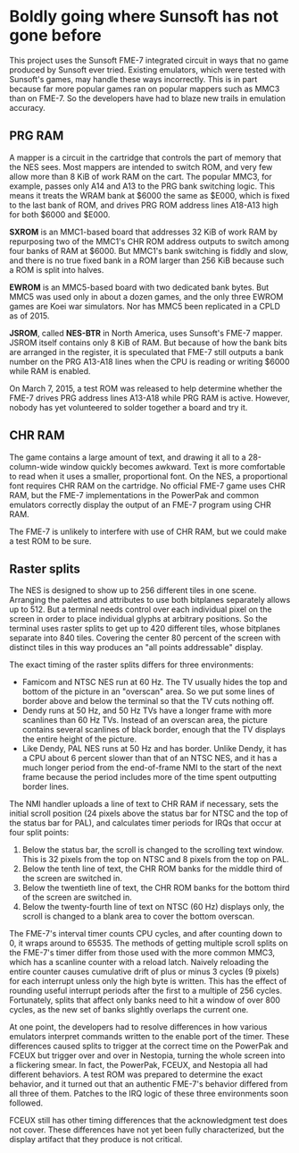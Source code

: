 Boldly going where Sunsoft has not gone before
==============================================

This project uses the Sunsoft FME-7 integrated circuit in ways that
no game produced by Sunsoft ever tried.  Existing emulators, which
were tested with Sunsoft's games, may handle these ways incorrectly.
This is in part because far more popular games ran on popular mappers
such as MMC3 than on FME-7.  So the developers have had to blaze new
trails in emulation accuracy.

PRG RAM
-------
A mapper is a circuit in the cartridge that controls the part of
memory that the NES sees.  Most mappers are intended to switch
ROM, and very few allow more than 8 KiB of work RAM on the cart.
The popular MMC3, for example, passes only A14 and A13 to the PRG
bank switching logic.  This means it treats the WRAM bank at $6000
the same as $E000, which is fixed to the last bank of ROM, and
drives PRG ROM address lines A18-A13 high for both $6000 and $E000.

**SXROM** is an MMC1-based board that addresses 32 KiB of work RAM by
repurposing two of the MMC1's CHR ROM address outputs to switch among
four banks of RAM at $6000.  But MMC1's bank switching is fiddly
and slow, and there is no true fixed bank in a ROM larger than 256
KiB because such a ROM is split into halves.

**EWROM** is an MMC5-based board with two dedicated bank bytes.  But
MMC5 was used only in about a dozen games, and the only three EWROM
games are Koei war simulators.  Nor has MMC5 been replicated in
a CPLD as of 2015.

**JSROM**, called **NES-BTR** in North America, uses Sunsoft's FME-7
mapper.  JSROM itself contains only 8 KiB of RAM.  But because of
how the bank bits are arranged in the register, it is speculated
that FME-7 still outputs a bank number on the PRG A13-A18 lines when
the CPU is reading or writing $6000 while RAM is enabled.

On March 7, 2015, a test ROM was released to help determine whether
the FME-7 drives PRG address lines A13-A18 while PRG RAM is active.
However, nobody has yet volunteered to solder together a board and
try it.

CHR RAM
-------
The game contains a large amount of text, and drawing it all to a
28-column-wide window quickly becomes awkward.  Text is more
comfortable to read when it uses a smaller, proportional font.
On the NES, a proportional font requires CHR RAM on the cartridge.
No official FME-7 game uses CHR RAM, but the FME-7 implementations
in the PowerPak and common emulators correctly display the output of
an FME-7 program using CHR RAM.

The FME-7 is unlikely to interfere with use of CHR RAM, but we could
make a test ROM to be sure.

Raster splits
-------------
The NES is designed to show up to 256 different tiles in one scene.
Arranging the palettes and attributes to use both bitplanes
separately allows up to 512.  But a terminal needs control over each
individual pixel on the screen in order to place individual glyphs
at arbitrary positions.  So the terminal uses raster splits to get
up to 420 different tiles, whose bitplanes separate into 840 tiles.
Covering the center 80 percent of the screen with distinct tiles in
this way produces an "all points addressable" display.

The exact timing of the raster splits differs for three environments:

* Famicom and NTSC NES run at 60 Hz.  The TV usually hides the top
  and bottom of the picture in an "overscan" area.  So we put some
  lines of border above and below the terminal so that the TV cuts
  nothing off.
* Dendy runs at 50 Hz, and 50 Hz TVs have a longer frame with more
  scanlines than 60 Hz TVs.  Instead of an overscan area, the picture
  contains several scanlines of black border, enough that the TV
  displays the entire height of the picture.
* Like Dendy, PAL NES runs at 50 Hz and has border.  Unlike Dendy,
  it has a CPU about 6 percent slower than that of an NTSC NES, and
  it has a  much longer period from the end-of-frame NMI to the start
  of the next frame because the period includes more of the time
  spent outputting border lines.

The NMI handler uploads a line of text to CHR RAM if necessary, sets
the initial scroll position (24 pixels above the status bar for NTSC
and the top of the status bar for PAL), and calculates timer periods
for IRQs that occur at four split points:

1. Below the status bar, the scroll is changed to the scrolling
   text window.  This is 32 pixels from the top on NTSC and 8 pixels
   from the top on PAL.
2. Below the tenth line of text, the CHR ROM banks for the middle
   third of the screen are switched in.
3. Below the twentieth line of text, the CHR ROM banks for the
   bottom third of the screen are switched in.
4. Below the twenty-fourth line of text on NTSC (60 Hz) displays
   only, the scroll is changed to a blank area to cover the bottom
   overscan.
  
The FME-7's interval timer counts CPU cycles, and after counting down
to 0, it wraps around to 65535.  The methods of getting multiple
scroll splits on the FME-7's timer differ from those used with the
more common MMC3, which has a scanline counter with a reload latch.
Naively reloading the entire counter causes cumulative drift of plus
or minus 3 cycles (9 pixels) for each interrupt unless only the high
byte is written.  This has the effect of rounding useful interrupt
periods after the first to a multiple of 256 cycles.  Fortunately,
splits that affect only banks need to hit a window of over 800
cycles, as the new set of banks slightly overlaps the current one.

At one point, the developers had to resolve differences in how
various emulators interpret commands written to the enable port of
the timer.  These differences caused splits to trigger at the correct
time on the PowerPak and FCEUX but trigger over and over in Nestopia,
turning the whole screen into a flickering smear.  In fact, the
PowerPak, FCEUX, and Nestopia all had different behaviors.  A test
ROM was prepared to determine the exact behavior, and it turned out
that an authentic FME-7's behavior differed from all three of them.
Patches to the IRQ logic of these three environments soon followed.

FCEUX still has other timing differences that the acknowledgment
test does not cover.  These differences have not yet been fully
characterized, but the display artifact that they produce is not
critical.
